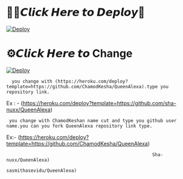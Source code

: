 # 🧚‍♀️𝘾𝙡𝙞𝙘𝙠 𝙃𝙚𝙧𝙚 𝙩𝙤 𝘿𝙚𝙥𝙡𝙤𝙮💫
[![Deploy](https://www.herokucdn.com/deploy/button.svg)](https://heroku.com/deploy?template=https://github.com/ChamodKesha/QueenAlexa)

# ⚙️𝘾𝙡𝙞𝙘𝙠 𝙃𝙚𝙧𝙚 𝙩𝙤 Change
[![Deploy](https://www.herokucdn.com/deploy/button.svg)](https://github.com/ChamodKeshan/QueenAlexa/edit/main/Deploy.md)

````test
  you change with (https://heroku.com/deploy?template=https://github.com/ChamodKesha/QueenAlexa).type you repository link.
  ````
  Ex : - (https://heroku.com/deploy?template=https://github.com/sha-nuxx/QueenAlexa)
  
  ````test
   you change with ChamodKeshan name cut and type you github user name.you can you fork QueenAlexa repository link type.
   ````
  Ex:- (https://heroku.com/deploy?template=https://github.com/ChamodKesha/QueenAlexa)        
                                                          
                                                          Sha-nuxx/QueenAlexa)
                                                          sasmithasevidu/QueenAlexa)
